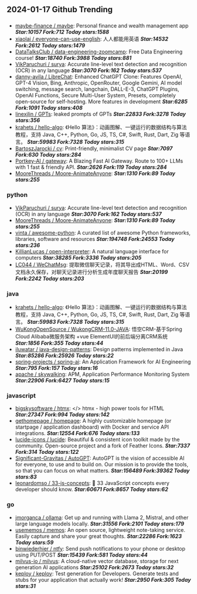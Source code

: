 ## 2024-01-17 Github Trending

### 
* [maybe-finance / maybe](https://github.com/maybe-finance/maybe): Personal finance and wealth management app ***Star:10157 Fork:712 Today stars:1588***
* [xiaolai / everyone-can-use-english](https://github.com/xiaolai/everyone-can-use-english): 人人都能用英语 ***Star:14532 Fork:2612 Today stars:1479***
* [DataTalksClub / data-engineering-zoomcamp](https://github.com/DataTalksClub/data-engineering-zoomcamp): Free Data Engineering course! ***Star:18740 Fork:3988 Today stars:881***
* [VikParuchuri / surya](https://github.com/VikParuchuri/surya): Accurate line-level text detection and recognition (OCR) in any language ***Star:3070 Fork:162 Today stars:537***
* [danny-avila / LibreChat](https://github.com/danny-avila/LibreChat): Enhanced ChatGPT Clone: Features OpenAI, GPT-4 Vision, Bing, Anthropic, OpenRouter, Google Gemini, AI model switching, message search, langchain, DALL-E-3, ChatGPT Plugins, OpenAI Functions, Secure Multi-User System, Presets, completely open-source for self-hosting. More features in development ***Star:6285 Fork:1091 Today stars:408***
* [linexjlin / GPTs](https://github.com/linexjlin/GPTs): leaked prompts of GPTs ***Star:22833 Fork:3278 Today stars:356***
* [krahets / hello-algo](https://github.com/krahets/hello-algo): 《Hello 算法》：动画图解、一键运行的数据结构与算法教程，支持 Java, C++, Python, Go, JS, TS, C#, Swift, Rust, Dart, Zig 等语言。 ***Star:59983 Fork:7328 Today stars:315***
* [BartoszJarocki / cv](https://github.com/BartoszJarocki/cv): Print-friendly, minimalist CV page ***Star:7097 Fork:630 Today stars:284***
* [Portkey-AI / gateway](https://github.com/Portkey-AI/gateway): A Blazing Fast AI Gateway. Route to 100+ LLMs with 1 fast & friendly API. ***Star:2626 Fork:119 Today stars:284***
* [MooreThreads / Moore-AnimateAnyone](https://github.com/MooreThreads/Moore-AnimateAnyone):  ***Star:1310 Fork:89 Today stars:255***

### python
* [VikParuchuri / surya](https://github.com/VikParuchuri/surya): Accurate line-level text detection and recognition (OCR) in any language ***Star:3070 Fork:162 Today stars:537***
* [MooreThreads / Moore-AnimateAnyone](https://github.com/MooreThreads/Moore-AnimateAnyone):  ***Star:1310 Fork:89 Today stars:255***
* [vinta / awesome-python](https://github.com/vinta/awesome-python): A curated list of awesome Python frameworks, libraries, software and resources ***Star:194748 Fork:24553 Today stars:236***
* [KillianLucas / open-interpreter](https://github.com/KillianLucas/open-interpreter): A natural language interface for computers ***Star:38285 Fork:3336 Today stars:205***
* [LC044 / WeChatMsg](https://github.com/LC044/WeChatMsg): 提取微信聊天记录，将其导出成HTML、Word、CSV文档永久保存，对聊天记录进行分析生成年度聊天报告 ***Star:20199 Fork:2242 Today stars:203***

### java
* [krahets / hello-algo](https://github.com/krahets/hello-algo): 《Hello 算法》：动画图解、一键运行的数据结构与算法教程，支持 Java, C++, Python, Go, JS, TS, C#, Swift, Rust, Dart, Zig 等语言。 ***Star:59983 Fork:7328 Today stars:315***
* [WuKongOpenSource / WukongCRM-11.0-JAVA](https://github.com/WuKongOpenSource/WukongCRM-11.0-JAVA): 悟空CRM-基于Spring Cloud Alibaba微服务架构 +vue ElementUI的前后端分离CRM系统 ***Star:1856 Fork:355 Today stars:44***
* [iluwatar / java-design-patterns](https://github.com/iluwatar/java-design-patterns): Design patterns implemented in Java ***Star:85286 Fork:25926 Today stars:22***
* [spring-projects / spring-ai](https://github.com/spring-projects/spring-ai): An Application Framework for AI Engineering ***Star:795 Fork:157 Today stars:16***
* [apache / skywalking](https://github.com/apache/skywalking): APM, Application Performance Monitoring System ***Star:22906 Fork:6427 Today stars:15***

### javascript
* [bigskysoftware / htmx](https://github.com/bigskysoftware/htmx): </> htmx - high power tools for HTML ***Star:27347 Fork:994 Today stars:142***
* [gethomepage / homepage](https://github.com/gethomepage/homepage): A highly customizable homepage (or startpage / application dashboard) with Docker and service API integrations. ***Star:12554 Fork:676 Today stars:133***
* [lucide-icons / lucide](https://github.com/lucide-icons/lucide): Beautiful & consistent icon toolkit made by the community. Open-source project and a fork of Feather Icons. ***Star:7337 Fork:314 Today stars:122***
* [Significant-Gravitas / AutoGPT](https://github.com/Significant-Gravitas/AutoGPT): AutoGPT is the vision of accessible AI for everyone, to use and to build on. Our mission is to provide the tools, so that you can focus on what matters. ***Star:156489 Fork:39362 Today stars:83***
* [leonardomso / 33-js-concepts](https://github.com/leonardomso/33-js-concepts): 📜 33 JavaScript concepts every developer should know. ***Star:60671 Fork:8657 Today stars:62***

### go
* [jmorganca / ollama](https://github.com/jmorganca/ollama): Get up and running with Llama 2, Mistral, and other large language models locally. ***Star:31556 Fork:2101 Today stars:179***
* [usememos / memos](https://github.com/usememos/memos): An open source, lightweight note-taking service. Easily capture and share your great thoughts. ***Star:22286 Fork:1623 Today stars:59***
* [binwiederhier / ntfy](https://github.com/binwiederhier/ntfy): Send push notifications to your phone or desktop using PUT/POST ***Star:15439 Fork:581 Today stars:44***
* [milvus-io / milvus](https://github.com/milvus-io/milvus): A cloud-native vector database, storage for next generation AI applications ***Star:25102 Fork:2673 Today stars:32***
* [keploy / keploy](https://github.com/keploy/keploy): Test generation for Developers. Generate tests and stubs for your application that actually work! ***Star:2950 Fork:305 Today stars:31***
